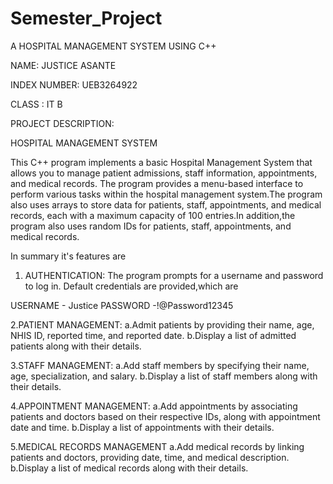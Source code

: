 # Semester_Project


A HOSPITAL MANAGEMENT SYSTEM USING C++ 


NAME: JUSTICE ASANTE

INDEX NUMBER: UEB3264922

CLASS : IT B

PROJECT DESCRIPTION:

HOSPITAL MANAGEMENT SYSTEM

This C++ program implements a basic Hospital Management System that allows you to manage patient admissions, staff information, appointments, and medical records. The program provides a menu-based interface to perform various tasks within the hospital management system.The program also uses arrays to store data for patients, staff, appointments, and medical records, each with a maximum capacity of 100 entries.In addition,the program also uses random IDs for patients, staff, appointments, and medical records.

In summary it's features are

1. AUTHENTICATION:
The program prompts for a username and password to log in. Default credentials are provided,which are

 USERNAME - Justice
 PASSWORD -!@Password12345

2.PATIENT MANAGEMENT:
   a.Admit patients by providing their name, age, NHIS ID, reported time, and reported date.
   b.Display a list of admitted patients along with their details.


3.STAFF MANAGEMENT:
   a.Add staff members by specifying their name, age, specialization, and salary.
   b.Display a list of staff members along with their details.


4.APPOINTMENT MANAGEMENT:
  a.Add appointments by associating patients and doctors based on their respective IDs, along with appointment date and time.
  b.Display a list of appointments with their details.

5.MEDICAL RECORDS MANAGEMENT
  a.Add medical records by linking patients and doctors, providing date, time, and medical description.
  b.Display a list of medical records along with their details.
